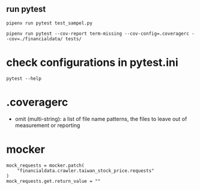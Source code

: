 
## run pytest
    pipenv run pytest test_sampel.py

    pipenv run pytest --cov-report term-missing --cov-config=.coveragerc --cov=./financialdata/ tests/

# check configurations in pytest.ini
    pytest --help


# .coveragerc
* omit (multi-string): a list of file name patterns, the files to leave out of measurement or reporting

# mocker
    mock_requests = mocker.patch(
        "financialdata.crawler.taiwan_stock_price.requests"
    )
    mock_requests.get.return_value = ""